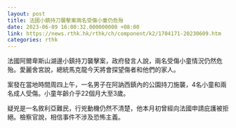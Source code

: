 ```yaml
---
layout: post
title: 法國小鎮持刀襲擊案兩名受傷小童仍危殆
date: 2023-06-09 16:00:32.000000000 +08:00
link: https://news.rthk.hk/rthk/ch/component/k2/1704171-20230609.htm
categories: rthk
---
```


法國阿爾卑斯山湖邊小鎮持刀襲擊案，政府發言人說，兩名受傷小童情況仍然危殆。愛麗舍宮說，總統馬克龍今天將會探望傷者和他們的家人。

案發在當地時間周四上午，一名男子在阿訥西鎮內的公園持刀施襲，4名小童和兩名成人受傷。小童年齡介乎22個月大至3歲。

疑兇是一名敘利亞難民，行兇動機仍然不清楚，他本月初曾經向法國申請庇護被拒絕。檢察官說，相信事件不涉及恐怖主義。
